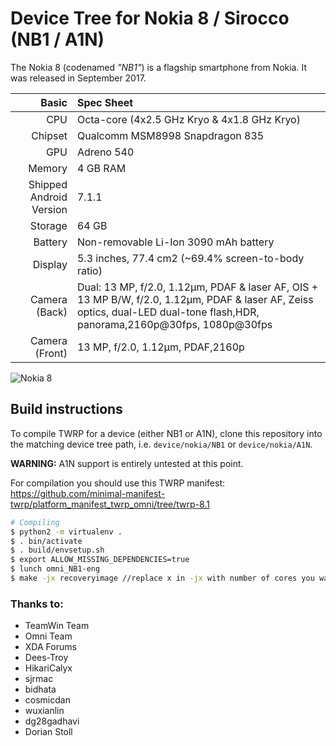# Device Tree for Nokia 8 / Sirocco (NB1 / A1N)

The Nokia 8 (codenamed _"NB1"_) is a flagship smartphone from Nokia.
It was released in September 2017.

| Basic                   | Spec Sheet                                                                                                                                                                    |
| -----------------------:|:----------------------------------------------------------------------------------------------------------------------------------------------------------------------------- |
| CPU                     | Octa-core (4x2.5 GHz Kryo & 4x1.8 GHz Kryo)                                                                                                                                   |
| Chipset                 | Qualcomm MSM8998 Snapdragon 835                                                                                                                                               |
| GPU                     | Adreno 540                                                                                                                                                                    |
| Memory                  | 4 GB RAM                                                                                                                                                                      |
| Shipped Android Version | 7.1.1                                                                                                                                                                         |
| Storage                 | 64 GB                                                                                                                                                                         |
| Battery                 | Non-removable Li-Ion 3090 mAh battery                                                                                                                                         |
| Display                 | 5.3 inches, 77.4 cm2 (~69.4% screen-to-body ratio)                                                                                                                            |
| Camera (Back)           | Dual: 13 MP, f/2.0, 1.12µm, PDAF & laser AF, OIS + 13 MP B/W, f/2.0, 1.12µm, PDAF & laser AF, Zeiss optics, dual-LED dual-tone flash,HDR, panorama,2160p@30fps, 1080p@30fps   |
| Camera (Front)          | 13 MP, f/2.0, 1.12µm, PDAF,2160p                                                                                                                                              |

![Nokia 8](https://drop.ndtv.com/TECH/product_database/images/8162017114310PM_635_nokia_8_back_silver.jpeg)

## Build instructions

To compile TWRP for a device (either NB1 or A1N), clone this repository into the matching device tree path, i.e. `device/nokia/NB1` or `device/nokia/A1N`.

**WARNING:** A1N support is entirely untested at this point.

For compilation you should use this TWRP manifest: https://github.com/minimal-manifest-twrp/platform_manifest_twrp_omni/tree/twrp-8.1

```bash
# Compiling
$ python2 -m virtualenv .
$ . bin/activate
$ . build/envsetup.sh
$ export ALLOW_MISSING_DEPENDENCIES=true
$ lunch omni_NB1-eng
$ make -jx recoveryimage //replace x in -jx with number of cores you want to use for compilation
```
 
### Thanks to:
 * TeamWin Team
 * Omni Team
 * XDA Forums
 * Dees-Troy
 * HikariCalyx
 * sjrmac
 * bidhata
 * cosmicdan
 * wuxianlin
 * dg28gadhavi
 * Dorian Stoll